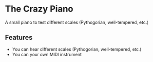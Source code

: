 # The Crazy Piano
A small piano to test different scales (Pythogorian, well-tempered, etc.)

## Features

- You can hear different scales (Pythogorian, well-tempered, etc.)
- You can your own MIDI instrument
